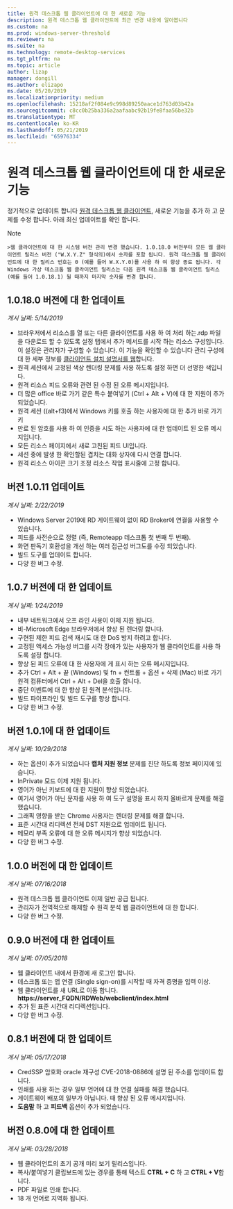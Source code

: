 ```yaml
---
title: 원격 데스크톱 웹 클라이언트에 대 한 새로운 기능
description: 원격 데스크톱 웹 클라이언트에 최근 변경 내용에 알아봅니다
ms.custom: na
ms.prod: windows-server-threshold
ms.reviewer: na
ms.suite: na
ms.technology: remote-desktop-services
ms.tgt_pltfrm: na
ms.topic: article
author: lizap
manager: dongill
ms.author: elizapo
ms.date: 05/20/2019
ms.localizationpriority: medium
ms.openlocfilehash: 15218af2f084e9c998d89250aace1d763d03b42a
ms.sourcegitcommit: c8cc0b25ba336a2aafaabc92b19fe8faa56be32b
ms.translationtype: MT
ms.contentlocale: ko-KR
ms.lasthandoff: 05/21/2019
ms.locfileid: "65976334"
---
```

# <a name="whats-new-for-the-remote-desktop-web-client"></a>원격 데스크톱 웹 클라이언트에 대 한 새로운 기능

정기적으로 업데이트 합니다 [원격 데스크톱 웹 클라이언트](remote-desktop-web-client.md), 새로운 기능을 추가 하 고 문제를 수정 합니다. 아래 최신 업데이트를 확인 합니다.

   >[!NOTE]
    >웹 클라이언트에 대 한 시스템 버전 관리 변경 했습니다. 1.0.18.0 버전부터 모든 웹 클라이언트 릴리스 버전 ("W.X.Y.Z" 형식의)에서 숫자를 포함 됩니다. 원격 데스크톱 웹 클라이언트에 대 한 릴리스 번호는 0 (예를 들어 W.X.Y.0)를 사용 하 여 항상 종료 됩니다. 각 Windows 가상 데스크톱 웹 클라이언트 릴리스는 다음 원격 데스크톱 웹 클라이언트 릴리스 (예를 들어 1.0.18.1) 될 때까지 마지막 숫자를 변경 합니다.

## <a name="updates-for-version-10180"></a>1.0.18.0 버전에 대 한 업데이트
*게시 날짜: 5/14/2019*

- 브라우저에서 리소스를 열 또는 다른 클라이언트를 사용 하 여 처리 하는.rdp 파일을 다운로드 할 수 있도록 설정 탭에서 추가 메서드를 시작 하는 리소스 구성입니다. 이 설정은 관리자가 구성할 수 있습니다. 이 기능을 확인할 수 있습니다 관리 구성에 대 한 세부 정보를 [클라이언트 설치 설명서를 웹](remote-desktop-web-client-admin.md)합니다.
- 원격 세션에서 고정된 색상 렌더링 문제를 사용 하도록 설정 하면 더 선명한 색입니다.
- 원격 리소스 피드 오류와 관련 된 수정 된 오류 메시지입니다. 
- 더 많은 office 바로 가기 같은 특수 붙여넣기 (Ctrl + Alt + V)에 대 한 지원이 추가 되었습니다.
- 원격 세션 ((alt+f3)에서 Windows 키를 호출 하는 사용자에 대 한 추가 바로 가기 키
- 만료 된 암호를 사용 하 여 인증을 시도 하는 사용자에 대 한 업데이트 된 오류 메시지입니다.
- 모든 리소스 페이지에서 새로 고친된 피드 UI입니다.
- 세션 중에 발생 한 확인할된 겹치는 대화 상자에 다시 연결 합니다.
- 원격 리소스 아이콘 크기 조정 리소스 작업 표시줄에 고정 합니다. 

## <a name="updates-for-version-1011"></a>버전 1.0.11 업데이트
*게시 날짜: 2/22/2019*

- Windows Server 2019에 RD 게이트웨이 없이 RD Broker에 연결을 사용할 수 있습니다.
- 피드를 사전순으로 정렬 (즉, Remoteapp 데스크톱 첫 번째 두 번째).
- 화면 판독기 호환성을 개선 하는 여러 접근성 버그도를 수정 되었습니다.
- 빌드 도구를 업데이트 합니다.
- 다양 한 버그 수정.

## <a name="updates-for-version-107"></a>1.0.7 버전에 대 한 업데이트
*게시 날짜: 1/24/2019*

- 내부 네트워크에서 오프 라인 사용이 이제 지원 됩니다.
- 비-Microsoft Edge 브라우저에서 향상 된 렌더링 합니다.
- 구현된 제한 피드 검색 재시도 대 한 DoS 방지 하려고 합니다.
- 고정된 액세스 가능성 버그를 시각 장애가 있는 사용자가 웹 클라이언트를 사용 하도록 설정 합니다.
- 향상 된 피드 오류에 대 한 사용자에 게 표시 하는 오류 메시지입니다.
- 추가 Ctrl + Alt + 끝 (Windows) 및 fn + 컨트롤 + 옵션 + 삭제 (Mac) 바로 가기 원격 컴퓨터에서 Ctrl + Alt + Del을 호출 합니다.
- 중단 이벤트에 대 한 향상 된 원격 분석입니다. 
- 빌드 파이프라인 및 빌드 도구를 향상 합니다.
- 다양 한 버그 수정.

## <a name="updates-for-version-101"></a>버전 1.0.1에 대 한 업데이트
*게시 날짜: 10/29/2018*

- 하는 옵션이 추가 되었습니다 **캡처 지원 정보** 문제를 진단 하도록 정보 페이지에 있습니다.
- InPrivate 모드 이제 지원 됩니다.
- 영어가 아닌 키보드에 대 한 지원이 향상 되었습니다.
- 여기서 영어가 아닌 문자를 사용 하 여 도구 설명을 표시 하지 올바르게 문제를 해결 했습니다.
- 그래픽 영향을 받는 Chrome 사용자는 렌더링 문제를 해결 합니다.
- 표준 시간대 리디렉션 전체 DST 지원으로 업데이트 됩니다.
- 메모리 부족 오류에 대 한 오류 메시지가 향상 되었습니다.
- 다양 한 버그 수정.

## <a name="updates-for-version-100"></a>1.0.0 버전에 대 한 업데이트
*게시 날짜: 07/16/2018*

- 원격 데스크톱 웹 클라이언트 이제 일반 공급 됩니다.
- 관리자가 전역적으로 해제할 수 원격 분석 웹 클라이언트에 대 한 합니다.
- 다양 한 버그 수정.

## <a name="updates-for-version-090"></a>0.9.0 버전에 대 한 업데이트
*게시 날짜: 07/05/2018*

- 웹 클라이언트 내에서 환경에 새 로그인 합니다.
- 데스크톱 또는 앱 연결 (Single sign-on)를 시작할 때 자격 증명을 입력 이상.
- 웹 클라이언트를 새 URL로 이동 합니다. **https://server_FQDN/RDWeb/webclient/index.html**
- 추가 된 표준 시간대 리디렉션입니다.
- 다양 한 버그 수정.

## <a name="updates-for-version-081"></a>0.8.1 버전에 대 한 업데이트
*게시 날짜: 05/17/2018*

- CredSSP 암호화 oracle 재구성 CVE-2018-0886에 설명 된 주소를 업데이트 합니다.
- 인쇄를 사용 하는 경우 일부 언어에 대 한 연결 실패를 해결 했습니다.
- 게이트웨이 배포의 일부가 아닙니다. 때 향상 된 오류 메시지입니다.
- **도움말** 하 고 **피드백** 옵션이 추가 되었습니다.

## <a name="updates-for-version-080"></a>버전 0.8.0에 대 한 업데이트
*게시 날짜: 03/28/2018*

- 웹 클라이언트의 초기 공개 미리 보기 릴리스입니다.
- 복사/붙여넣기 클립보드에 있는 경우를 통해 텍스트 **CTRL + C** 하 고 **CTRL + V**합니다.
- PDF 파일로 인쇄 합니다.
- 18 개 언어로 지역화 됩니다.
 
